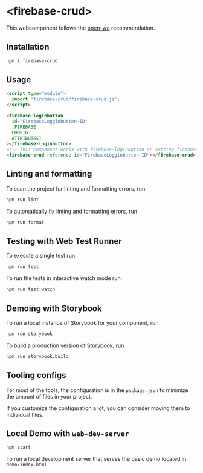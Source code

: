 # \<firebase-crud>

This webcomponent follows the [open-wc](https://github.com/open-wc/open-wc) recommendation.

## Installation

```bash
npm i firebase-crud
```

## Usage

```html
<script type="module">
  import 'firebase-crud/firebase-crud.js';
</script>

<firebase-loginbutton
  id="FirebaseLogginbutton-ID"
  [FIREBASE
  CONFIG
  ATTRIBUTES]
></firebase-loginbutton>
<!-- This component works with firebase-loginbutton or setting firebaseapp property -->
<firebase-crud reference-id="FirebaseLogginbutton-ID"></firebase-crud>
```

## Linting and formatting

To scan the project for linting and formatting errors, run

```bash
npm run lint
```

To automatically fix linting and formatting errors, run

```bash
npm run format
```

## Testing with Web Test Runner

To execute a single test run:

```bash
npm run test
```

To run the tests in interactive watch mode run:

```bash
npm run test:watch
```

## Demoing with Storybook

To run a local instance of Storybook for your component, run

```bash
npm run storybook
```

To build a production version of Storybook, run

```bash
npm run storybook:build
```

## Tooling configs

For most of the tools, the configuration is in the `package.json` to minimize the amount of files in your project.

If you customize the configuration a lot, you can consider moving them to individual files.

## Local Demo with `web-dev-server`

```bash
npm start
```

To run a local development server that serves the basic demo located in `demo/index.html`
